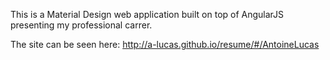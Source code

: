 This is a Material Design web application built on top of AngularJS presenting my professional carrer.

The site can be seen here: http://a-lucas.github.io/resume/#/AntoineLucas


